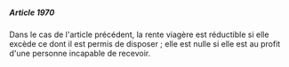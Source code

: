 ##### Article 1970

Dans le cas de l'article précédent, la rente viagère est réductible si elle excède ce dont il est permis de disposer ; elle est nulle si elle est au profit d'une personne incapable de recevoir.

